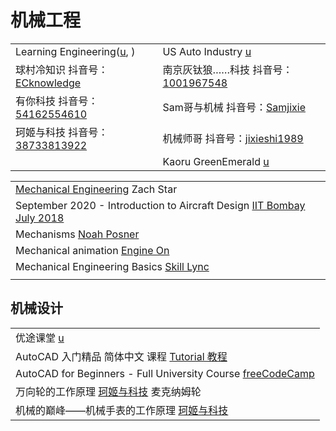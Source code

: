 # 机械工程

|                                                                                                                                      |                                                                                                                                  |
| ------------------------------------------------------------------------------------------------------------------------------------ | -------------------------------------------------------------------------------------------------------------------------------- |
| Learning Engineering([u](https://www.youtube.com/c/LearningEngineering/playlists), )                                                 | US Auto Industry [u](https://www.youtube.com/c/USAutoIndustry)                                                                   |
| 球村冷知识 抖音号：[ECknowledge](https://www.douyin.com/user/MS4wLjABAAAAXfe9KXriCqJlalwyPfauyqP5rN-MYXz\_7tIHpJ\_PLkqZA7hw\_N60-AE7Y2M-71Fs) | 南京灰钛狼……科技 抖音号：[1001967548](https://www.douyin.com/user/MS4wLjABAAAAJObUpDaYqOYDz48-OjWGBZ3hm6Ujkp9ZbEjY2255Rq8)                  |
| 有你科技 抖音号：[54162554610](https://www.douyin.com/user/MS4wLjABAAAAF5S7PQjfz8CBOc-70Q2C58v-jZUYW\_GSyideVQCljOudgDEVNV6R2qKJ1ksL1XXc)    | Sam哥与机械 抖音号：[Samjixie](https://www.douyin.com/user/MS4wLjABAAAAjkT4uUFN5iezCbHQBP-3uePpxsg7T8U7aJXuD9qq7eGts-xyV97xrsoBj70qw5ej) |
| 珂姬与科技 抖音号：[38733813922](https://www.douyin.com/user/MS4wLjABAAAAV9d7Sz2k0Dlln\_reBA49M9c3qOM3O6oLJrTXtR44UTUxXNfYwQzBaaZbGnF6cMbG)   | 机械师哥 抖音号：[jixieshi1989](https://www.douyin.com/user/MS4wLjABAAAAs4P-IeUGwafwFXLBxDB09asEKV0umhbByBUE28P4Lbo)                     |
|                                                                                                                                      | Kaoru GreenEmerald [u](https://www.youtube.com/@KaoruGreenEmerald/playlists)                                                     |

|                                                                                                                                                   |
| ------------------------------------------------------------------------------------------------------------------------------------------------- |
| [Mechanical Engineering](https://www.youtube.com/playlist?list=PLi5WqFHu\_OJOkwyeHyD06tPyJ\_srHC4ZU) Zach Star                                    |
| September 2020 - Introduction to Aircraft Design [IIT Bombay July 2018](https://www.youtube.com/playlist?list=PLOzRYVm0a65dHb6f2kmW7PBncvpedPiWe) |
| Mechanisms [Noah Posner](https://www.youtube.com/playlist?list=PLhoXNQqrCmEfAaTf0AfQ1Ztxmz2DoZiCk)                                                |
| Mechanical animation [Engine On](https://www.youtube.com/playlist?list=PLllB7oytZaSyUsL8bqX7FH63-tdHg6oXh)                                        |
| Mechanical Engineering Basics [Skill Lync](https://www.youtube.com/playlist?list=PL9-f9hWLZS6129peH0QeQiRC-HwU6iZzg)                              |
|                                                                                                                                                   |

## 机械设计

|                                                                                                              |
| ------------------------------------------------------------------------------------------------------------ |
| 优途课堂 [u](https://www.youtube.com/@user-tq5fq1ee9m)                                                           |
| AutoCAD 入门精品 简体中文 课程 [Tutorial 教程](https://www.youtube.com/playlist?list=PLnHbptcieUBdWercgoj90Ew7j93JEs1Yz) |
| AutoCAD for Beginners - Full University Course [freeCodeCamp](https://www.youtube.com/watch?v=VtLXKU1PpRU)   |
| 万向轮的工作原理 [珂姬与科技](https://www.douyin.com/video/7143569215641931015) 麦克纳姆轮                                     |
| 机械的巅峰——机械手表的工作原理 [珂姬与科技](https://www.douyin.com/video/7155452457659813150)                                   |
